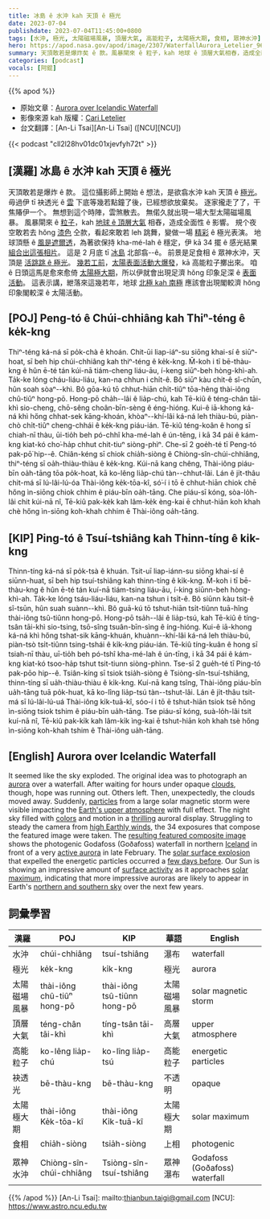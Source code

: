 ```yaml
---
title: 冰島 ê 水沖 kah 天頂 ê 極光
date: 2023-07-04
publishdate: 2023-07-04T11:45:00+0800
tags: [水沖, 極光, 太陽磁場風暴, 頂層大氣, 高能粒子, 太陽極大期, 食相, 眾神水沖]
hero: https://apod.nasa.gov/apod/image/2307/WaterfallAurora_Letelier_960.jpg
summary: 天頂敢若是爆炸矣 ê 款。風暴閘來 ê 粒子，kah 地球 ê 頂層大氣相舂，造成全面性 ê 影響。
categories: [podcast]
vocals: [阿錕]
---
```


{{% apod %}}

- 原始文章：[Aurora over Icelandic Waterfall](https://apod.nasa.gov/apod/ap230703.html)
- 影像來源 kah 版權：[Cari Letelier](https://www.instagram.com/cariletelier)
- 台文翻譯：[An-Li Tsai][An-Li Tsai] ([NCU][NCU])

{{< podcast "cll2l28hv01dc01xjevfyh72t" >}}

## [漢羅] 冰島 ê 水沖 kah 天頂 ê 極光
天頂敢若是爆炸 ê 款。
這位攝影師上開始 ê 想法，是欲翕水沖 kah 天頂 ê [極光][aurora]。
毋過伊 tī 袂透光 ê [雲][clouds] 下底等幾若點鐘了後，已經想欲放棄矣。
逐家攏走了了，干焦賰伊一个。
無想到這个時陣，雲煞散去。
無偌久就出現一場大型太陽磁場風暴。
風暴閘來 ê [粒子][particles]，kah [地球 ê 頂層大氣][Earth's upper atmosphere] 相舂，造成全面性 ê 影響。
規个夜空敢若去 hŏng [漆色][colors] 仝款，看起來敢若 leh 跳舞，變做一場 [精彩][thrilling] ê 極光表演。
地球頂懸 ê [風是遮爾透][high Earthly winds]，為著欲保持 kha-mé-lah ê 穩定，伊 kā 34 擺 ê 感光結果 [組合出這張相片][resulting featured composite image]。
這是 2 月底 tī [冰島][Iceland] 北部翕--ê。
前景是足食相 ê 眾神水沖，天頂是 [活跳跳 ê 極光][active aurora]。
[幾若工前][few days before]，[太陽表面活動大爆發][solar surface explosion]，kā 高能粒子擲出來。
咱 ê 日頭這馬是愈來愈倚 [太陽極大期][solar maximum]，所以伊就會出現足濟 hŏng 印象足深 ê [表面活動][surface activity]。
這表示講，紲落來這幾若年，地球 [北極 kah 南極][northern and southern sky] 應該會出現閣較濟 hŏng 印象閣較深 ê 太陽活動。


## [POJ] Peng-tó ê Chúi-chhiâng kah Thiⁿ-téng ê ke̍k-kng
Thiⁿ-téng ká-ná sī po̍k-chà ê khoán.
Chit-ūi liap-iáⁿ-su siōng khai-sí ê siūⁿ-hoat, sī beh hip chúi-chhiâng kah thiⁿ-téng ê ke̍k-kng.
M̄-koh i tī bē-thàu-kng ê hûn ē-té tán kúi-nā tiám-cheng liáu-āu, í-keng siūⁿ-beh hòng-khì-ah.
Ta̍k-ke lóng cháu-liáu-liáu, kan-na chhun i chi̍t-ê.
Bô siūⁿ kàu chit-ê sî-chūn, hûn soah sòaⁿ--khì.
Bô gōa-kú tō chhut-hiān chi̍t-tiûⁿ tōa-hêng thài-iông chû-tiûⁿ hong-pō.
Hong-pō cha̍h--lâi ê lia̍p-chú, kah Tē-kiû ê téng-chân tāi-khì sio-cheng, chō-sêng choân-bīn-sèng ê éng-hióng.
Kui-ê iā-khong ká-ná khì hőng chhat-sek kāng-khoán, khòaⁿ--khí-lâi ká-ná leh thiàu-bú, piàn-chò chi̍t-tiûⁿ cheng-chhái ê ke̍k-kng piáu-ián.
Tē-kiû téng-koân ê hong sī chiah-nī thàu, ūi-tio̍h beh pó-chhî kha-mé-lah ê ún-tēng, i kā 34 pái ê kám-kng kiat-kó cho͘-ha̍p chhut chit-tiuⁿ siòng-phìⁿ.
Che-sī 2 goe̍h-té tī Peng-tó pak-pō͘ hip--ê.
Chiân-kéng sī chiok chia̍h-siòng ê Chiòng-sîn-chúi-chhiâng, thiⁿ-téng sī oa̍h-thiàu-thiàu ê ke̍k-kng.
Kúi-nā kang chêng, Thài-iông piáu-bīn oa̍h-tāng tōa po̍k-hoat, kā ko-lêng lia̍p-chú tàn--chhut-lâi.
Lán ê ji̍t-thâu chit-má sī lú-lâi-lú-óa Thài-iông ke̍k-tōa-kî, só͘-í i tō ē chhut-hiān chiok chē hőng ìn-siōng chiok chhim ê piáu-bīn oa̍h-tāng.
Che piáu-sī kóng, sòa-lo̍h-lâi chit kúi-nā nî, Tē-kiû pak-ke̍k kah lâm-ke̍k èng-kai ē chhut-hiān koh khah chè hőng ìn-siōng koh-khah chhim ê Thài-iông oa̍h-tāng.

## [KIP] Ping-tó ê Tsuí-tshiâng kah Thinn-tíng ê ki̍k-kng
Thinn-tíng ká-ná sī po̍k-tsà ê khuán.
Tsit-uī liap-iánn-su siōng khai-sí ê siūnn-huat, sī beh hip tsuí-tshiâng kah thinn-tíng ê ki̍k-kng.
M̄-koh i tī bē-thàu-kng ê hûn ē-té tán kuí-nā tiám-tsing liáu-āu, í-king siūnn-beh hòng-khì-ah.
Ta̍k-ke lóng tsáu-liáu-liáu, kan-na tshun i tsi̍t-ê.
Bô siūnn kàu tsit-ê sî-tsūn, hûn suah suànn--khì.
Bô guā-kú tō tshut-hiān tsi̍t-tiûnn tuā-hîng thài-iông tsû-tiûnn hong-pō.
Hong-pō tsa̍h--lâi ê lia̍p-tsú, kah Tē-kiû ê tíng-tsân tāi-khì sio-tsing, tsō-sîng tsuân-bīn-sìng ê íng-hióng.
Kui-ê iā-khong ká-ná khì hőng tshat-sik kāng-khuán, khuànn--khí-lâi ká-ná leh thiàu-bú, piàn-tsò tsi̍t-tiûnn tsing-tshái ê ki̍k-kng piáu-ián.
Tē-kiû tíng-kuân ê hong sī tsiah-nī thàu, uī-tio̍h beh pó-tshî kha-mé-lah ê ún-tīng, i kā 34 pái ê kám-kng kiat-kó tsoo-ha̍p tshut tsit-tiunn siòng-phìnn.
Tse-sī 2 gue̍h-té tī Ping-tó pak-pōo hip--ê.
Tsiân-kíng sī tsiok tsia̍h-siòng ê Tsiòng-sîn-tsuí-tshiâng, thinn-tíng sī ua̍h-thiàu-thiàu ê ki̍k-kng.
Kuí-nā kang tsîng, Thài-iông piáu-bīn ua̍h-tāng tuā po̍k-huat, kā ko-lîng lia̍p-tsú tàn--tshut-lâi.
Lán ê ji̍t-thâu tsit-má sī lú-lâi-lú-uá Thài-iông ki̍k-tuā-kî, sóo-í i tō ē tshut-hiān tsiok tsē hőng ìn-siōng tsiok tshim ê piáu-bīn ua̍h-tāng.
Tse piáu-sī kóng, suà-lo̍h-lâi tsit kuí-nā nî, Tē-kiû pak-ki̍k kah lâm-ki̍k ìng-kai ē tshut-hiān koh khah tsè hőng ìn-siōng koh-khah tshim ê Thài-iông ua̍h-tāng.

## [English] Aurora over Icelandic Waterfall
It seemed like the sky exploded.
The original idea was to photograph an [aurora][aurora] over a waterfall.
After waiting for hours under opaque [clouds][clouds], though, hope was running out.
Others left.
Then, unexpectedly, the clouds moved away.
Suddenly, [particles][particles] from a large solar magnetic storm were visible impacting the [Earth's upper atmosphere][Earth's upper atmosphere] with full effect.
The night sky filled with [colors][colors] and motion in a [thrilling][thrilling] auroral display.
Struggling to steady the camera from [high Earthly winds][high Earthly winds], the 34 exposures that compose the featured image were taken.
The [resulting featured composite image][resulting featured composite image] shows the photogenic Godafoss (Goðafoss) waterfall in northern [Iceland][Iceland] in front of a very [active aurora][active aurora] in late February.
The [solar surface explosion][solar surface explosion] that expelled the energetic particles occurred a [few days before][few days before].
Our Sun is showing an impressive amount of [surface activity][surface activity] as it approaches [solar maximum][solar maximum], indicating that more impressive auroras are likely to appear in Earth's [northern and southern sky][northern and southern sky] over the next few years.

## 詞彙學習

|漢羅|POJ|KIP|華語|English|
|-|-|-|-|-|
|水沖|chúi-chhiâng|tsuí-tshiâng|瀑布|waterfall|
|極光|ke̍k-kng|ki̍k-kng|極光|aurora|
|太陽磁場風暴|thài-iông chû-tiûⁿ hong-pō|thài-iông tsû-tiûnn hong-pō|太陽磁場風暴|solar magnetic storm|
|頂層大氣|téng-chân tāi-khì|tíng-tsân tāi-khì|高層大氣|upper atmosphere|
|高能粒子|ko-lêng lia̍p-chú|ko-lîng lia̍p-tsú|高能粒子|energetic particles|
|袂透光|bē-thàu-kng|bē-thàu-kng|不透明|opaque|
|太陽極大期|thài-iông Ke̍k-tōa-kî|thài-iông Ki̍k-tuā-kî|太陽極大期|solar maximum|
|食相|chia̍h-siòng|tsia̍h-siòng|上相|photogenic|
|眾神水沖|Chiòng-sîn-chúi-chhiâng|Tsiòng-sîn-tsuí-tshiâng|眾神瀑布|Godafoss (Goðafoss) waterfall|

{{% /apod %}}
[An-Li Tsai]: mailto:thianbun.taigi@gmail.com
[NCU]: https://www.astro.ncu.edu.tw

[copyright]: https://apod.nasa.gov/apod/fap/lib/about_apod.html#srapply
[License]: https://creativecommons.org/licenses/by/2.0/

[aurora]:https://spaceplace.nasa.gov/aurora/en/
[clouds]:https://www.nasa.gov/audience/forstudents/5-8/features/nasa-knows/what-are-clouds-58.html
[particles]:https://annex.exploratorium.edu/learning_studio/auroras/happen.html
[Earth's upper atmosphere]:https://www.nasa.gov/mission_pages/sunearth/science/atmosphere-layers2.html
[colors]:https://apod.nasa.gov/apod/ap170306.html
[thrilling]:https://www.petsworld.in/blog/wp-content/uploads/2015/09/Happy_Cat_Smiling.jpg
[high Earthly winds]:https://youtu.be/rKUipxR3bDc
[resulting featured composite image]:https://www.instagram.com/p/Cto7pd9O_oD/
[Iceland]:https://en.wikipedia.org/wiki/Iceland
[active aurora]:https://apod.nasa.gov/apod/ap130517.html
[solar surface explosion]:https://apod.nasa.gov/apod/ap190526.html
[few days before]:https://spaceweather.com/archive.php?day=25&month=02&year=2023&view=view
[surface activity]:https://apod.nasa.gov/apod/ap141022.html
[solar maximum]:https://en.wikipedia.org/wiki/Solar_maximum
[northern and southern sky]:http://ffden-2.phys.uaf.edu/211.fall2000.web.projects/Christina%20Shaw/WhereCanSee.html
